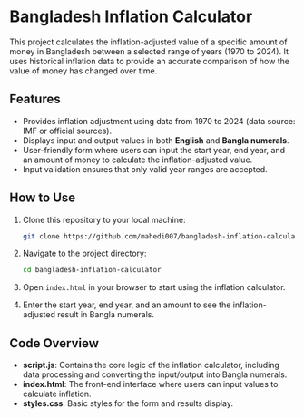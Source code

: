 # Bangladesh Inflation Calculator

This project calculates the inflation-adjusted value of a specific amount of money in Bangladesh between a selected range of years (1970 to 2024). It uses historical inflation data to provide an accurate comparison of how the value of money has changed over time.

## Features

- Provides inflation adjustment using data from 1970 to 2024 (data source: IMF or official sources).
- Displays input and output values in both **English** and **Bangla numerals**.
- User-friendly form where users can input the start year, end year, and an amount of money to calculate the inflation-adjusted value.
- Input validation ensures that only valid year ranges are accepted.


## How to Use

1. Clone this repository to your local machine:

    ```bash
    git clone https://github.com/mahedi007/bangladesh-inflation-calculator.git
    ```

2. Navigate to the project directory:

    ```bash
    cd bangladesh-inflation-calculator
    ```

3. Open `index.html` in your browser to start using the inflation calculator.

4. Enter the start year, end year, and an amount to see the inflation-adjusted result in Bangla numerals.

## Code Overview

- **script.js**: Contains the core logic of the inflation calculator, including data processing and converting the input/output into Bangla numerals.
- **index.html**: The front-end interface where users can input values to calculate inflation.
- **styles.css**: Basic styles for the form and results display.
